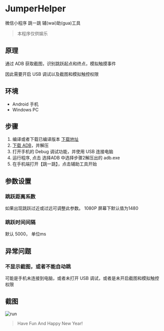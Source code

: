 # JumperHelper

微信小程序 跳一跳 辅(wai)助(gua)工具

> 本程序仅供娱乐

## 原理

通过 ADB 获取截图，识别跳跃起点和终点，模拟触摸事件

因此需要开启 USB 调试以及截图和模拟触控权限

## 环境

* Android 手机
* Windows PC

## 步骤

1. 编译或者下载已编译版本 [下载地址](https://raw.githubusercontent.com/Nihiue/JumpHelper/master/static/MyJumpHelper.exe)
2. [下载 ADB](https://raw.githubusercontent.com/Nihiue/JumpHelper/master/static/platform-tools-latest-windows.zip)，并解压
3. 打开手机的 Debug 调试功能，并使用 USB 连接电脑
4. 运行程序, 点击 选择ADB 中选择步骤2解压出的 adb.exe
5. 在手机端打开【跳一跳】，点击辅助工具开始

## 参数设置

### 跳跃距离系数
如果出现跳跃过近或过远可调整此参数。 1080P 屏幕下默认值为1480

### 跳跃时间间隔
默认 5000， 单位ms


## 异常问题

### 不显示截图，或者不能自动跳
可能是手机未连接到电脑，或者未打开 USB 调试，或者是未开启截图和模拟触控权限


## 截图

![run](https://raw.githubusercontent.com/Nihiue/JumpHelper/master/static/run_new.png)



> Have Fun And Happy New Year!
